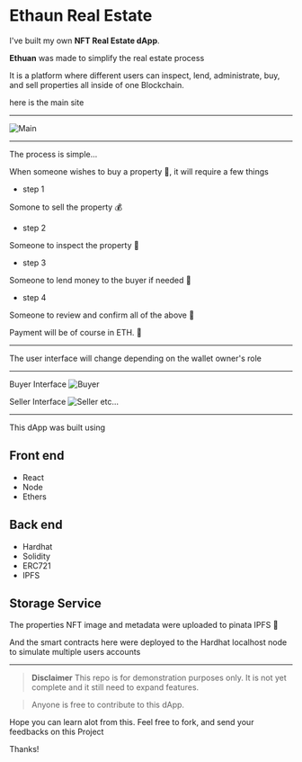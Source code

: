 # Ethaun Real Estate

I've built my own **NFT Real Estate dApp**.

**Ethuan** was made to simplify the real estate process

It is a platform where different users can inspect, lend, administrate, buy, and sell properties all inside of one Blockchain.

here is the main site
___

![Main]()

___

The process is simple...

When someone wishes to buy a property :house_with_garden:, it will require a few things
* step 1

Somone to sell the property :moneybag:

* step 2 

Someone to inspect the property :mag_right:

* step 3

Someone to lend money to the buyer if needed 💸

* step 4

Someone to review and confirm all of the above :pushpin:

Payment will be of course in ETH. :small_blue_diamond:
___
The user interface will change depending on the wallet owner's role
___
Buyer Interface
![Buyer]()

Seller Interface
![Seller]()
etc...
___
This dApp was built using

## Front end

* React
* Node
* Ethers

## Back end

* Hardhat
* Solidity
* ERC721
* IPFS

## Storage Service

The properties NFT image and metadata were uploaded to pinata IPFS :carousel_horse:

And the smart contracts here were deployed to the Hardhat localhost node to simulate multiple users accounts
___

> **Disclaimer**
> This repo is for demonstration purposes only. It is not yet complete and it still need to expand features. 

> Anyone is free to contribute to this dApp. 

Hope you can learn alot from this.
Feel free to fork, and send your feedbacks on this Project

Thanks!
